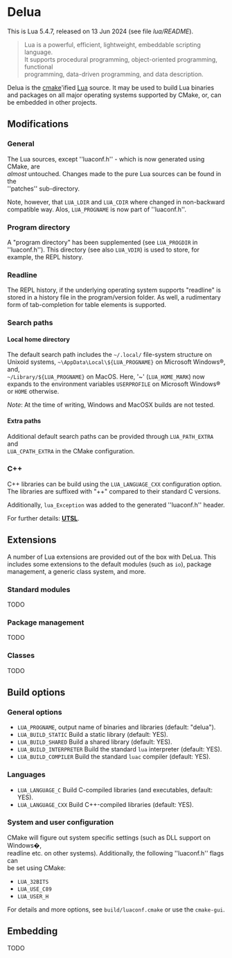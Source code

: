 # Delua

This is Lua 5.4.7, released on 13 Jun 2024 (see file *lua/README*).

> Lua is a powerful, efficient, lightweight, embeddable scripting language.  
> It supports procedural programming, object-oriented programming, functional  
> programming, data-driven programming, and data description.

Delua is the [cmake](https://cmake.org/)'ified [Lua](http://www.lua.org) source. 
It may be used to build Lua binaries and packages on all major operating 
systems supported by CMake, or, can be embedded in other projects.

## Modifications

### General

The Lua sources, except ''luaconf.h'' - which is now generated using CMake, are  
_almost_ untouched. Changes made to the pure Lua sources can be found in the  
''patches'' sub-directory.

Note, however, that `LUA_LDIR` and `LUA_CDIR` where changed in non-backward 
compatible way. Alos, `LUA_PROGNAME` is now part of ''luaconf.h''.

### Program directory

A "program directory" has been supplemented (see `LUA_PROGDIR` in ''luaconf.h'').
This directory (see also `LUA_VDIR`) is used to store, for example, the REPL
history.

### Readline

The REPL history, if the underlying operating system supports "readline" is 
stored in a history file in the program/version folder. As well, a rudimentary 
form of tab-completion for table elements is supported.

### Search paths

#### Local home directory

The default search path includes the `~/.local/` file-system structure on  
Unixoid systems, `~\AppData\Local\${LUA_PROGNAME}` on Microsoft Windows®, and,  
`~/Library/${LUA_PROGNAME}` on MacOS. Here, '~' (`LUA_HOME_MARK`) now expands
to the environment variables `USERPROFILE` on Microsoft Windows® or `HOME`
otherwise.

*Note*: At the time of writing, Windows and MacOSX builds are not tested.

#### Extra paths

Additional default search paths can be provided through `LUA_PATH_EXTRA` and  
`LUA_CPATH_EXTRA` in the CMake configuration. 

### C++

C++ libraries can be build using the `LUA_LANGUAGE_CXX` configuration option. 
The libraries are suffixed with "++" compared to their standard C versions. 

Additionally, `lua_Exception` was added to the generated ''luaconf.h'' header.

For further details: [**UTSL**](https://www.urbandictionary.com/define.php?term=UTSL).

## Extensions

A number of Lua extensions are provided out of the box with DeLua. This 
includes some extensions to the default modules (such as `io`), package 
management, a generic class system, and more.

### Standard modules

TODO

### Package management

TODO

### Classes

TODO

## Build options

### General options

*    `LUA_PROGNAME`, output name of binaries and libraries (default: "delua").
*    `LUA_BUILD_STATIC` Build a static library (default: YES).
*    `LUA_BUILD_SHARED` Build a shared library (default: YES).
*    `LUA_BUILD_INTERPRETER` Build the standard ``lua`` interpreter (default: YES).
*    `LUA_BUILD_COMPILER` Build the standard ``luac`` compiler (default: YES).

### Languages

*    `LUA_LANGUAGE_C` Build C-compiled libraries (and executables, default: YES).
*    `LUA_LANGUAGE_CXX` Build C++-compiled libraries (default: YES).

### System and user configuration

CMake will figure out system specific settings (such as DLL support on Windows�,  
readline etc. on other systems). Additionally, the following ''luaconf.h'' flags can  
be set using CMake:

* `LUA_32BITS`
* `LUA_USE_C89`
* `LUA_USER_H`

For details and more options, see `build/luaconf.cmake` or use the `cmake-gui`.

## Embedding

TODO 